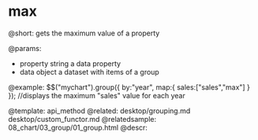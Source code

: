max
=============


@short:
	gets the maximum value of a property

@params:
- property	string 		a data property
- data		object		a dataset with items of a group

@example:
$$("mychart").group({
		by:"year",
		map:{
			sales:["sales","max"]
		}
});
//displays the maximum "sales" value for each year

@template:	api_method
@related:
	desktop/grouping.md
    desktop/custom_functor.md
@relatedsample:
	08_chart/03_group/01_group.html
@descr:


